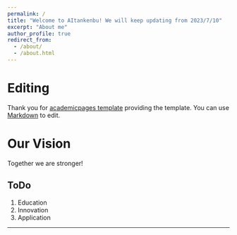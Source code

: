 ```yaml
---
permalink: /
title: "Welcome to AItankenbu! We will keep updating from 2023/7/10"
excerpt: "About me"
author_profile: true
redirect_from: 
  - /about/
  - /about.html
---
```


Editing
======
Thank you for [academicpages template](https://github.com/academicpages/academicpages.github.io) providing the template.
You can use [Markdown](markdown.md) to edit.

Our Vision
======
Together we are stronger!

ToDo
------
1. Education
1. Innovation
1. Application
------
